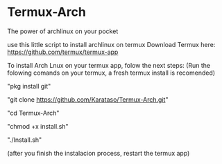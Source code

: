 # Termux-Arch
The power of archlinux on your pocket

use this little script to install archlinux on termux
Download Termux here: https://github.com/termux/termux-app

To install Arch Lnux on your termux app, folow the next steps:
(Run the folowing comands on your termux, a fresh termux install is recomended)

"pkg install git"

"git clone https://github.com/Karataso/Termux-Arch.git"

"cd Termux-Arch"

"chmod +x install.sh"

"./Install.sh"

(after you finish the instalacion process, restart the termux app)

